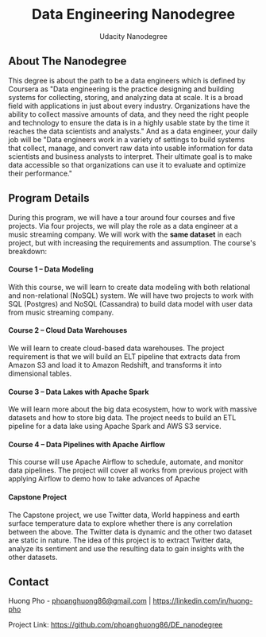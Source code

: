 
 
 <br />
 <h1 align="center">Data Engineering Nanodegree</h1>
 <p align="center">  Udacity Nanodegree
  
## About The Nanodegree
 

This degree is about the path to be a data engineers which is defined by Coursera as "Data engineering is the practice designing and building systems for collecting, storing, and analyzing data at scale. It is a broad field with applications in just about every industry. Organizations have the ability to collect massive amounts of data, and they need the right people and technology to ensure the data is in a highly usable state by the time it reaches the data scientists and analysts." 
And as a data engineer, your daily job will be "Data engineers work in a variety of settings to build systems that collect, manage, and convert raw data into usable information for data scientists and business analysts to interpret. Their ultimate goal is to make data accessible so that organizations can use it to evaluate and optimize their performance."

## **Program Details**

During this program,  we will have a tour around four courses and five projects. Via four projects,  we will play the role as a data engineer at a music streaming company. We will work with the **same dataset** in each project, but with increasing the requirements and assumption. The course's breakdown:

#### **Course 1 – Data Modeling**
With this course, we will learn to create data modeling with both relational and non-relational (NoSQL) system. 
We will have two projects to work with SQL (Postgres) and NoSQL (Cassandra) to build data model with user data from music streaming company.

#### **Course 2 – Cloud Data Warehouses**

We will learn to create cloud-based data warehouses. 
The project requirement is that we will build an ELT pipeline that extracts data from Amazon S3 and  load it to Amazon Redshift, and transforms it into dimensional tables.

#### **Course 3 – Data Lakes with Apache Spark**

We will learn more about the big data ecosystem, how to work with massive datasets and how to store big data.
The project needs to build an ETL pipeline for a data lake using Apache Spark and AWS S3 service.

#### **Course 4 – Data Pipelines with Apache Airflow**

This course will use Apache Airflow to schedule, automate, and monitor data pipelines.
The project will cover all works from previous project with applying Airflow to demo how to take advances of Apache

#### **Capstone Project**

The Capstone project, we use Twitter data, World happiness and earth surface temperature data to explore whether there is any correlation between the above. 
The Twitter data is dynamic and the other two dataset are static in nature. The idea of this project is to extract Twitter data, analyze  its sentiment and use the resulting data to gain insights with the other datasets.

## Contact

Huong Pho - phoanghuong86@gmail.com | https://linkedin.com/in/huong-pho

Project Link: https://github.com/phoanghuong86/DE_nanodegree

